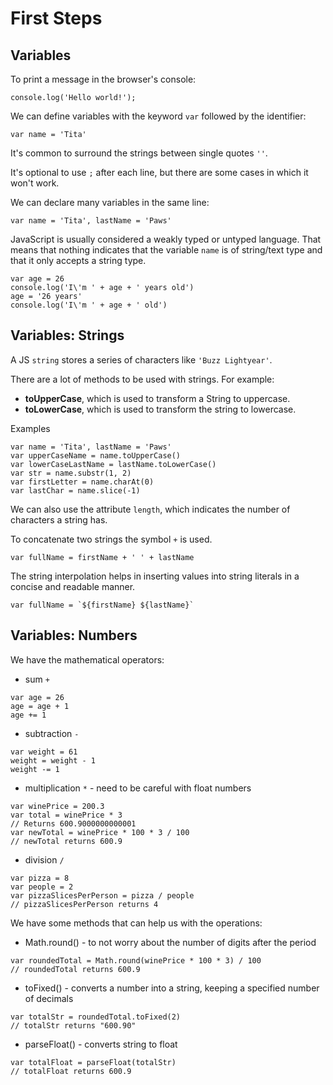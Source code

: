 # First Steps

## Variables

To print a message in the browser's console:
```
console.log('Hello world!');
```

We can define variables with the keyword `var` followed by the identifier:
```
var name = 'Tita'
```

It's common to surround the strings between single quotes `''`.

It's optional to use `;` after each line, but there are some cases in which it won't work.

We can declare many variables in the same line:
```
var name = 'Tita', lastName = 'Paws'
```

JavaScript is usually considered a weakly typed or untyped language. That means that nothing indicates that the variable `name` is of string/text type and that it only accepts a string type.

```
var age = 26
console.log('I\'m ' + age + ' years old')
age = '26 years'
console.log('I\'m ' + age + ' old')
```

## Variables: Strings
A JS `string` stores a series of characters like `'Buzz Lightyear'`.

There are a lot of methods to be used with strings. For example:

* **toUpperCase**, which is used to transform a String to uppercase. 
* **toLowerCase**, which is used to transform the string to lowercase.

Examples
```
var name = 'Tita', lastName = 'Paws'
var upperCaseName = name.toUpperCase()
var lowerCaseLastName = lastName.toLowerCase()
var str = name.substr(1, 2)
var firstLetter = name.charAt(0)
var lastChar = name.slice(-1)
```

We can also use the attribute `length`, which indicates the number of characters a string has.

To concatenate two strings the symbol `+` is used.
```
var fullName = firstName + ' ' + lastName
```

The string interpolation helps in inserting values into string literals in a concise and readable manner.
```
var fullName = `${firstName} ${lastName}`
```

## Variables: Numbers

We have the mathematical operators:

* sum `+`
```
var age = 26
age = age + 1
age += 1
 ```
* subtraction `-`
```
var weight = 61
weight = weight - 1
weight -= 1
``` 
* multiplication `*` - need to be careful with float numbers 
```
var winePrice = 200.3
var total = winePrice * 3
// Returns 600.9000000000001
var newTotal = winePrice * 100 * 3 / 100
// newTotal returns 600.9
```
* division `/`
```
var pizza = 8
var people = 2
var pizzaSlicesPerPerson = pizza / people
// pizzaSlicesPerPerson returns 4
```

We have some methods that can help us with the operations:

* Math.round() - to not worry about the number of digits after the period
```
var roundedTotal = Math.round(winePrice * 100 * 3) / 100
// roundedTotal returns 600.9
```
* toFixed() - converts a number into a string, keeping a specified number of decimals
```
var totalStr = roundedTotal.toFixed(2)
// totalStr returns "600.90"
```
* parseFloat() - converts string to float
```
var totalFloat = parseFloat(totalStr)
// totalFloat returns 600.9
```